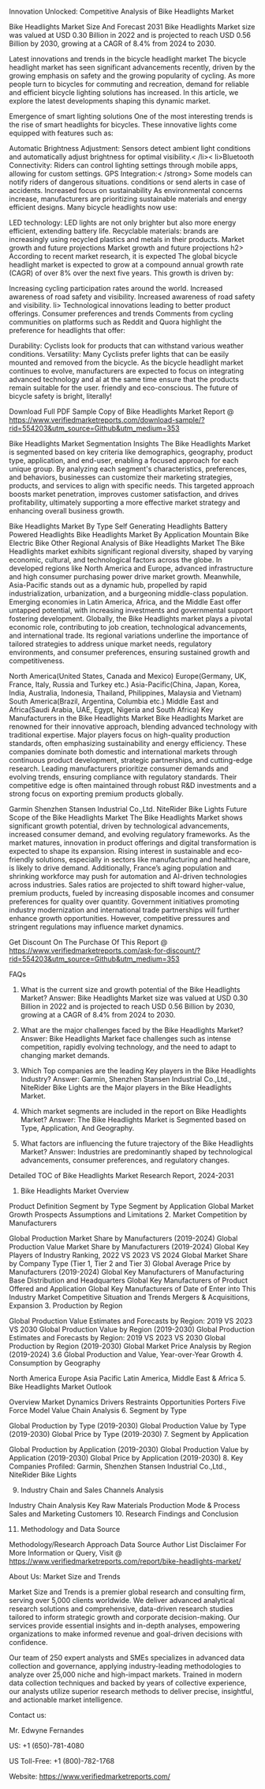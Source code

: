 Innovation Unlocked: Competitive Analysis of Bike Headlights Market


Bike Headlights Market Size And Forecast 2031
Bike Headlights Market size was valued at USD 0.30 Billion in 2022 and is projected to reach USD 0.56 Billion by 2030, growing at a CAGR of 8.4% from 2024 to 2030.

Latest innovations and trends in the bicycle headlight market
The bicycle headlight market has seen significant advancements recently, driven by the growing emphasis on safety and the growing popularity of cycling. As more people turn to bicycles for commuting and recreation, demand for reliable and efficient bicycle lighting solutions has increased. In this article, we explore the latest developments shaping this dynamic market.

Emergence of smart lighting solutions
One of the most interesting trends is the rise of smart headlights for bicycles. These innovative lights come equipped with features such as:

Automatic Brightness Adjustment: Sensors detect ambient light conditions and automatically adjust brightness for optimal visibility.< /li>< li>Bluetooth Connectivity: Riders can control lighting settings through mobile apps, allowing for custom settings.
GPS Integration:< /strong> Some models can notify riders of dangerous situations. conditions or send alerts in case of accidents.
Increased focus on sustainability
As environmental concerns increase, manufacturers are prioritizing sustainable materials and energy efficient designs. Many bicycle headlights now use:

LED technology: LED lights are not only brighter but also more energy efficient, extending battery life.
Recyclable materials: brands are increasingly using recycled plastics and metals in their products.
Market growth and future projections
Market growth and future projections
h2>
According to recent market research, it is expected The global bicycle headlight market is expected to grow at a compound annual growth rate (CAGR) of over 8% over the next five years. This growth is driven by:

Increasing cycling participation rates around the world.
Increased awareness of road safety and visibility.
Increased awareness of road safety and visibility.
li>
Technological innovations leading to better product offerings.
Consumer preferences and trends
Comments from cycling communities on platforms such as Reddit and Quora highlight the preference for headlights that offer:

Durability: Cyclists look for products that can withstand various weather conditions.
Versatility: Many Cyclists prefer lights that can be easily mounted and removed from the bicycle.
As the bicycle headlight market continues to evolve, manufacturers are expected to focus on integrating advanced technology and al at the same time ensure that the products remain suitable for the user. friendly and eco-conscious. The future of bicycle safety is bright, literally!

Download Full PDF Sample Copy of Bike Headlights Market Report @ https://www.verifiedmarketreports.com/download-sample/?rid=554203&utm_source=Github&utm_medium=353

Bike Headlights Market Segmentation Insights
The Bike Headlights Market is segmented based on key criteria like demographics, geography, product type, application, and end-user, enabling a focused approach for each unique group. By analyzing each segment's characteristics, preferences, and behaviors, businesses can customize their marketing strategies, products, and services to align with specific needs. This targeted approach boosts market penetration, improves customer satisfaction, and drives profitability, ultimately supporting a more effective market strategy and enhancing overall business growth.

Bike Headlights Market By Type
Self Generating Headlights
Battery Powered Headlights
Bike Headlights Market By Application
Mountain Bike
Electric Bike
Other
Regional Analysis of Bike Headlights Market
The Bike Headlights market exhibits significant regional diversity, shaped by varying economic, cultural, and technological factors across the globe. In developed regions like North America and Europe, advanced infrastructure and high consumer purchasing power drive market growth. Meanwhile, Asia-Pacific stands out as a dynamic hub, propelled by rapid industrialization, urbanization, and a burgeoning middle-class population. Emerging economies in Latin America, Africa, and the Middle East offer untapped potential, with increasing investments and governmental support fostering development. Globally, the Bike Headlights market plays a pivotal economic role, contributing to job creation, technological advancements, and international trade. Its regional variations underline the importance of tailored strategies to address unique market needs, regulatory environments, and consumer preferences, ensuring sustained growth and competitiveness.

North America(United States, Canada and Mexico)
Europe(Germany, UK, France, Italy, Russia and Turkey etc.)
Asia-Pacific(China, Japan, Korea, India, Australia, Indonesia, Thailand, Philippines, Malaysia and Vietnam)
South America(Brazil, Argentina, Columbia etc.)
Middle East and Africa(Saudi Arabia, UAE, Egypt, Nigeria and South Africa)
Key Manufacturers in the Bike Headlights Market
Bike Headlights Market are renowned for their innovative approach, blending advanced technology with traditional expertise. Major players focus on high-quality production standards, often emphasizing sustainability and energy efficiency. These companies dominate both domestic and international markets through continuous product development, strategic partnerships, and cutting-edge research. Leading manufacturers prioritize consumer demands and evolving trends, ensuring compliance with regulatory standards. Their competitive edge is often maintained through robust R&D investments and a strong focus on exporting premium products globally.

Garmin
Shenzhen Stansen Industrial Co.,Ltd.
NiteRider Bike Lights
Future Scope of the Bike Headlights Market
The Bike Headlights Market shows significant growth potential, driven by technological advancements, increased consumer demand, and evolving regulatory frameworks. As the market matures, innovation in product offerings and digital transformation is expected to shape its expansion. Rising interest in sustainable and eco-friendly solutions, especially in sectors like manufacturing and healthcare, is likely to drive demand. Additionally, France’s aging population and shrinking workforce may push for automation and AI-driven technologies across industries. Sales ratios are projected to shift toward higher-value, premium products, fueled by increasing disposable incomes and consumer preferences for quality over quantity. Government initiatives promoting industry modernization and international trade partnerships will further enhance growth opportunities. However, competitive pressures and stringent regulations may influence market dynamics.

Get Discount On The Purchase Of This Report @ https://www.verifiedmarketreports.com/ask-for-discount/?rid=554203&utm_source=Github&utm_medium=353

FAQs
1. What is the current size and growth potential of the Bike Headlights Market?
Answer: Bike Headlights Market size was valued at USD 0.30 Billion in 2022 and is projected to reach USD 0.56 Billion by 2030, growing at a CAGR of 8.4% from 2024 to 2030.

2. What are the major challenges faced by the Bike Headlights Market?
Answer: Bike Headlights Market face challenges such as intense competition, rapidly evolving technology, and the need to adapt to changing market demands.

3. Which Top companies are the leading Key players in the Bike Headlights Industry?
Answer: Garmin, Shenzhen Stansen Industrial Co.,Ltd., NiteRider Bike Lights are the Major players in the Bike Headlights Market.

4. Which market segments are included in the report on Bike Headlights Market?
Answer: The Bike Headlights Market is Segmented based on Type, Application, And Geography.

5. What factors are influencing the future trajectory of the Bike Headlights Market?
Answer: Industries are predominantly shaped by technological advancements, consumer preferences, and regulatory changes.

Detailed TOC of Bike Headlights Market Research Report, 2024-2031
1. Bike Headlights Market Overview

Product Definition
Segment by Type
Segment by Application
Global Market Growth Prospects
Assumptions and Limitations
2. Market Competition by Manufacturers

Global Production Market Share by Manufacturers (2019-2024)
Global Production Value Market Share by Manufacturers (2019-2024)
Global Key Players of Industry Ranking, 2022 VS 2023 VS 2024
Global Market Share by Company Type (Tier 1, Tier 2 and Tier 3)
Global Average Price by Manufacturers (2019-2024)
Global Key Manufacturers of Manufacturing Base Distribution and Headquarters
Global Key Manufacturers of Product Offered and Application
Global Key Manufacturers of Date of Enter into This Industry
Market Competitive Situation and Trends
Mergers & Acquisitions, Expansion
3. Production by Region

Global Production Value Estimates and Forecasts by Region: 2019 VS 2023 VS 2030
Global Production Value by Region (2019-2030)
Global Production Estimates and Forecasts by Region: 2019 VS 2023 VS 2030
Global Production by Region (2019-2030)
Global Market Price Analysis by Region (2019-2024) 3.6 Global Production and Value, Year-over-Year Growth
4. Consumption by Geography

North America
Europe
Asia Pacific
Latin America, Middle East & Africa
5. Bike Headlights Market Outlook

Overview
Market Dynamics
Drivers
Restraints
Opportunities
Porters Five Force Model
Value Chain Analysis 
6. Segment by Type

Global Production by Type (2019-2030)
Global Production Value by Type (2019-2030)
Global Price by Type (2019-2030)
7. Segment by Application

Global Production by Application (2019-2030)
Global Production Value by Application (2019-2030)
Global Price by Application (2019-2030)
8. Key Companies Profiled: Garmin, Shenzhen Stansen Industrial Co.,Ltd., NiteRider Bike Lights

9. Industry Chain and Sales Channels Analysis

Industry Chain Analysis
Key Raw Materials
Production Mode & Process
Sales and Marketing
Customers
10. Research Findings and Conclusion

11. Methodology and Data Source

Methodology/Research Approach
Data Source
Author List
Disclaimer
For More Information or Query, Visit @ https://www.verifiedmarketreports.com/report/bike-headlights-market/

About Us: Market Size and Trends

Market Size and Trends is a premier global research and consulting firm, serving over 5,000 clients worldwide. We deliver advanced analytical research solutions and comprehensive, data-driven research studies tailored to inform strategic growth and corporate decision-making. Our services provide essential insights and in-depth analyses, empowering organizations to make informed revenue and goal-driven decisions with confidence.

Our team of 250 expert analysts and SMEs specializes in advanced data collection and governance, applying industry-leading methodologies to analyze over 25,000 niche and high-impact markets. Trained in modern data collection techniques and backed by years of collective experience, our analysts utilize superior research methods to deliver precise, insightful, and actionable market intelligence.

Contact us:

Mr. Edwyne Fernandes

US: +1 (650)-781-4080

US Toll-Free: +1 (800)-782-1768

Website: https://www.verifiedmarketreports.com/

